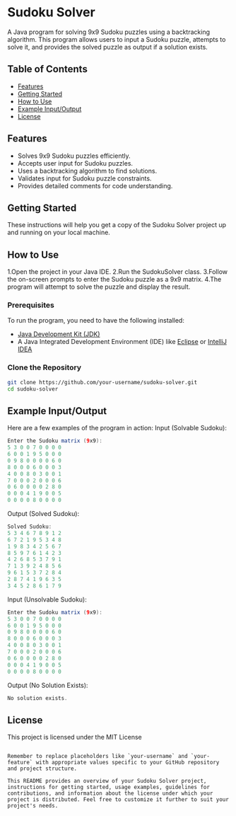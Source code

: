 # Sudoku Solver

A Java program for solving 9x9 Sudoku puzzles using a backtracking algorithm. This program allows users to input a Sudoku puzzle, attempts to solve it, and provides the solved puzzle as output if a solution exists.

## Table of Contents
- [Features](#features)
- [Getting Started](#getting-started)
- [How to Use](#how-to-use)
- [Example Input/Output](#example-inputoutput)
- [License](#license)

## Features

- Solves 9x9 Sudoku puzzles efficiently.
- Accepts user input for Sudoku puzzles.
- Uses a backtracking algorithm to find solutions.
- Validates input for Sudoku puzzle constraints.
- Provides detailed comments for code understanding.

## Getting Started

These instructions will help you get a copy of the Sudoku Solver project up and running on your local machine.

## How to Use
1.Open the project in your Java IDE.
2.Run the SudokuSolver class.
3.Follow the on-screen prompts to enter the Sudoku puzzle as a 9x9 matrix.
4.The program will attempt to solve the puzzle and display the result.

### Prerequisites
To run the program, you need to have the following installed:

- [Java Development Kit (JDK)](https://www.oracle.com/java/technologies/javase-downloads.html)
- A Java Integrated Development Environment (IDE) like [Eclipse](https://www.eclipse.org/downloads/) or [IntelliJ IDEA](https://www.jetbrains.com/idea/download/)

### Clone the Repository

```bash
git clone https://github.com/your-username/sudoku-solver.git
cd sudoku-solver
```
## Example Input/Output
Here are a few examples of the program in action:
Input (Solvable Sudoku):
```java
Enter the Sudoku matrix (9x9):
5 3 0 0 7 0 0 0 0
6 0 0 1 9 5 0 0 0
0 9 8 0 0 0 0 6 0
8 0 0 0 6 0 0 0 3
4 0 0 8 0 3 0 0 1
7 0 0 0 2 0 0 0 6
0 6 0 0 0 0 2 8 0
0 0 0 4 1 9 0 0 5
0 0 0 0 8 0 0 0 0
```
Output (Solved Sudoku):
```java
Solved Sudoku:
5 3 4 6 7 8 9 1 2 
6 7 2 1 9 5 3 4 8 
1 9 8 3 4 2 5 6 7 
8 5 9 7 6 1 4 2 3 
4 2 6 8 5 3 7 9 1 
7 1 3 9 2 4 8 5 6 
9 6 1 5 3 7 2 8 4 
2 8 7 4 1 9 6 3 5 
3 4 5 2 8 6 1 7 9 
```
Input (Unsolvable Sudoku):
```java
Enter the Sudoku matrix (9x9):
5 3 0 0 7 0 0 0 0
6 0 0 1 9 5 0 0 0
0 9 8 0 0 0 0 6 0
8 0 0 0 6 0 0 0 3
4 0 0 8 0 3 0 0 1
7 0 0 0 2 0 0 0 6
0 6 0 0 0 0 2 8 0
0 0 0 4 1 9 0 0 5
0 0 0 0 8 0 0 0 0
```
Output (No Solution Exists):
```java
No solution exists.
```
## License
This project is licensed under the MIT License
```vbnet

Remember to replace placeholders like `your-username` and `your-feature` with appropriate values specific to your GitHub repository and project structure.

This README provides an overview of your Sudoku Solver project, instructions for getting started, usage examples, guidelines for contributions, and information about the license under which your project is distributed. Feel free to customize it further to suit your project's needs.
```
